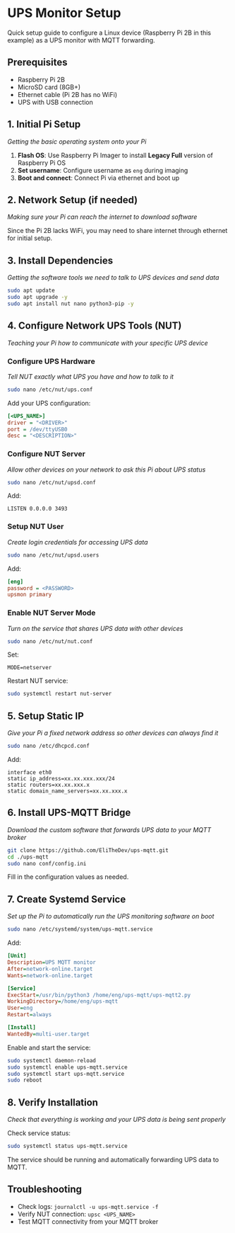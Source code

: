 # UPS Monitor Setup

Quick setup guide to configure a Linux device (Raspberry Pi 2B in this example) as a UPS monitor with MQTT forwarding.

## Prerequisites

- Raspberry Pi 2B
- MicroSD card (8GB+)
- Ethernet cable (Pi 2B has no WiFi)
- UPS with USB connection

## 1. Initial Pi Setup
*Getting the basic operating system onto your Pi*

1. **Flash OS**: Use Raspberry Pi Imager to install **Legacy Full** version of Raspberry Pi OS
2. **Set username**: Configure username as `eng` during imaging
3. **Boot and connect**: Connect Pi via ethernet and boot up

## 2. Network Setup (if needed)
*Making sure your Pi can reach the internet to download software*

Since the Pi 2B lacks WiFi, you may need to share internet through ethernet for initial setup.

## 3. Install Dependencies
*Getting the software tools we need to talk to UPS devices and send data*

```bash
sudo apt update
sudo apt upgrade -y
sudo apt install nut nano python3-pip -y
```

## 4. Configure Network UPS Tools (NUT)
*Teaching your Pi how to communicate with your specific UPS device*

### Configure UPS Hardware
*Tell NUT exactly what UPS you have and how to talk to it*
```bash
sudo nano /etc/nut/ups.conf
```

Add your UPS configuration:
```ini
[<UPS_NAME>]
driver = "<DRIVER>"
port = /dev/ttyUSB0
desc = "<DESCRIPTION>"
```

### Configure NUT Server
*Allow other devices on your network to ask this Pi about UPS status*
```bash
sudo nano /etc/nut/upsd.conf
```

Add:
```
LISTEN 0.0.0.0 3493
```

### Setup NUT User
*Create login credentials for accessing UPS data*
```bash
sudo nano /etc/nut/upsd.users
```

Add:
```ini
[eng]
password = <PASSWORD>
upsmon primary
```

### Enable NUT Server Mode
*Turn on the service that shares UPS data with other devices*
```bash
sudo nano /etc/nut/nut.conf
```

Set:
```
MODE=netserver
```

Restart NUT service:
```bash
sudo systemctl restart nut-server
```

## 5. Setup Static IP
*Give your Pi a fixed network address so other devices can always find it*

```bash
sudo nano /etc/dhcpcd.conf
```

Add:
```
interface eth0
static ip_address=xx.xx.xxx.xxx/24
static routers=xx.xx.xxx.x
static domain_name_servers=xx.xx.xxx.x
```

## 6. Install UPS-MQTT Bridge
*Download the custom software that forwards UPS data to your MQTT broker*

```bash
git clone https://github.com/EliTheDev/ups-mqtt.git
cd ./ups-mqtt
sudo nano conf/config.ini
```

Fill in the configuration values as needed.

## 7. Create Systemd Service
*Set up the Pi to automatically run the UPS monitoring software on boot*

```bash
sudo nano /etc/systemd/system/ups-mqtt.service
```

Add:
```ini
[Unit]
Description=UPS MQTT monitor
After=network-online.target
Wants=network-online.target

[Service]
ExecStart=/usr/bin/python3 /home/eng/ups-mqtt/ups-mqtt2.py
WorkingDirectory=/home/eng/ups-mqtt
User=eng
Restart=always

[Install]
WantedBy=multi-user.target
```

Enable and start the service:
```bash
sudo systemctl daemon-reload
sudo systemctl enable ups-mqtt.service
sudo systemctl start ups-mqtt.service
sudo reboot
```

## 8. Verify Installation
*Check that everything is working and your UPS data is being sent properly*

Check service status:
```bash
sudo systemctl status ups-mqtt.service
```

The service should be running and automatically forwarding UPS data to MQTT.

## Troubleshooting

- Check logs: `journalctl -u ups-mqtt.service -f`
- Verify NUT connection: `upsc <UPS_NAME>`
- Test MQTT connectivity from your MQTT broker
